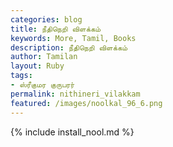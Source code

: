 ```yaml
---  
categories: blog  
title: நீதிநெறி விளக்கம்
keywords: More, Tamil, Books  
description: நீதிநெறி விளக்கம்
author: Tamilan  
layout: Ruby  
tags:     
- ஸ்ரீகுமர குருபரர்
permalink: nithineri_vilakkam  
featured: /images/noolkal_96_6.png  
---  
```

{% include install_nool.md %}  
